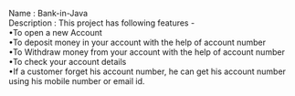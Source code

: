 Name : Bank-in-Java  
Description : This project has following features -  
                  •To open a new Account  
                  •To deposit money in your account with the help of account number  
                  •To Withdraw money from your account with the help of account number  
                  •To check your account details  
                  •If a customer forget his account number, he can get his account number using his mobile number or email id.  
                  
